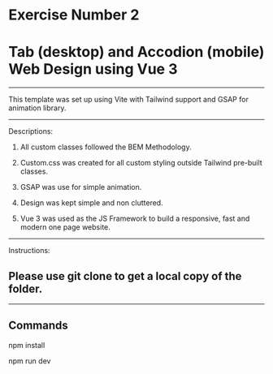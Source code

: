 # Exercise Number 2

# Tab (desktop) and Accodion (mobile) Web Design using Vue 3

---

This template was set up using Vite with Tailwind support and GSAP for animation library.

---

Descriptions:

1. All custom classes followed the BEM Methodology.

2. Custom.css was created for all custom styling outside Tailwind pre-built classes.

3. GSAP was use for simple animation.

4. Design was kept simple and non cluttered.

5. Vue 3 was used as the JS Framework to build a responsive, fast and modern one page website.

---

Instructions:

## Please use git clone to get a local copy of the folder.

---

## Commands

npm install

npm run dev
